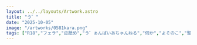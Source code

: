 ```yaml
---
layout: ../../layouts/Artwork.astro
title: "う゛"
date: "2025-10-05"
image: "/artworks/0581kara.png"
tags: ["R18","フェラ","皮舐め","う゛ぁんぱいあちゃんねる","伺か","よそのこ","聖光院カーラ"]
---
```


